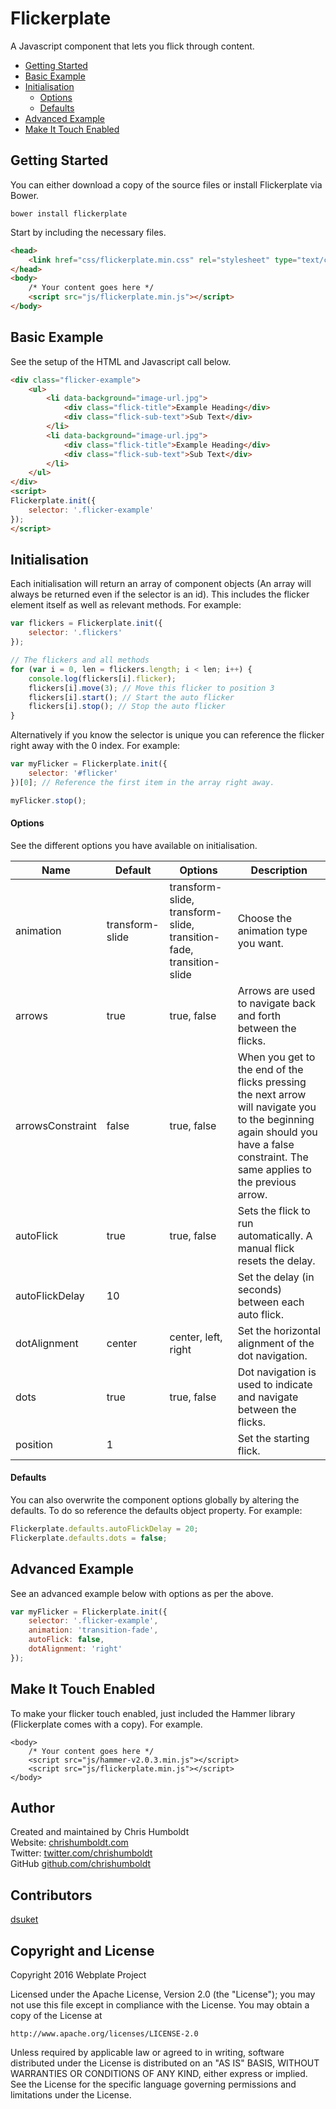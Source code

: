 # Flickerplate
A Javascript component that lets you flick through content.

* [Getting Started](#getting-started)
* [Basic Example](#basic-example)
* [Initialisation](#initialisation)
	* [Options](#options)
	* [Defaults](#defaults)
* [Advanced Example](#advanced-example)
* [Make It Touch Enabled](#make-it-touch-enabled)

## Getting Started
You can either download a copy of the source files or install Flickerplate via Bower.

```
bower install flickerplate
```

Start by including the necessary files.

```html
<head>
	<link href="css/flickerplate.min.css" rel="stylesheet" type="text/css">
</head>
<body>
	/* Your content goes here */
	<script src="js/flickerplate.min.js"></script>
</body>
```

## Basic Example
See the setup of the HTML and Javascript call below.

```html
<div class="flicker-example">
	<ul>
		<li data-background="image-url.jpg">
			<div class="flick-title">Example Heading</div>
			<div class="flick-sub-text">Sub Text</div>
		</li>
		<li data-background="image-url.jpg">
			<div class="flick-title">Example Heading</div>
			<div class="flick-sub-text">Sub Text</div>
		</li>
	</ul>
</div>
<script>
Flickerplate.init({
	selector: '.flicker-example'
});
</script>
```

## Initialisation
Each initialisation will return an array of component objects (An array will always be returned even if the selector is an id). This includes the flicker element itself as well as relevant methods. For example:

```Javascript
var flickers = Flickerplate.init({
	selector: '.flickers'
});

// The flickers and all methods
for (var i = 0, len = flickers.length; i < len; i++) {
	console.log(flickers[i].flicker);
	flickers[i].move(3); // Move this flicker to position 3
	flickers[i].start(); // Start the auto flicker
	flickers[i].stop(); // Stop the auto flicker
}
```

Alternatively if you know the selector is unique you can reference the flicker right away with the 0 index. For example:

```javascript
var myFlicker = Flickerplate.init({
	selector: '#flicker'
})[0]; // Reference the first item in the array right away.

myFlicker.stop();
```

#### Options
See the different options you have available on initialisation.

| Name | Default | Options | Description |
| ---- | ---- | ---- | ---- |
| animation | transform-slide | transform-slide, transform-slide, transition-fade, transition-slide | Choose the animation type you want. |
| arrows | true | true, false | Arrows are used to navigate back and forth between the flicks. |
| arrowsConstraint | false | true, false | When you get to the end of the flicks pressing the next arrow will navigate you to the beginning again should you have a false constraint. The same applies to the previous arrow. |
| autoFlick | true | true, false | Sets the flick to run automatically. A manual flick resets the delay. |
| autoFlickDelay | 10 | | Set the delay (in seconds) between each auto flick. |
| dotAlignment | center | center, left, right | Set the horizontal alignment of the dot navigation. |
| dots | true | true, false | Dot navigation is used to indicate and navigate between the flicks. |
| position | 1 | | Set the starting flick. |

#### Defaults
You can also overwrite the component options globally by altering the defaults. To do so reference the defaults object property. For example:

```javascript
Flickerplate.defaults.autoFlickDelay = 20;
Flickerplate.defaults.dots = false;
```

## Advanced Example
See an advanced example below with options as per the above.

```javascript
var myFlicker = Flickerplate.init({
	selector: '.flicker-example',
	animation: 'transition-fade',
	autoFlick: false,
	dotAlignment: 'right'
});
```

## Make It Touch Enabled
To make your flicker touch enabled, just included the Hammer library (Flickerplate comes with a copy). For example.

```
<body>
	/* Your content goes here */
	<script src="js/hammer-v2.0.3.min.js"></script>
	<script src="js/flickerplate.min.js"></script>
</body>
```

## Author
Created and maintained by Chris Humboldt<br>
Website: <a href="http://chrishumboldt.com/">chrishumboldt.com</a><br>
Twitter: <a href="https://twitter.com/chrishumboldt">twitter.com/chrishumboldt</a><br>
GitHub <a href="https://github.com/chrishumboldt">github.com/chrishumboldt</a><br>

## Contributors
<a href="https://github.com/dsuket">dsuket</a>

## Copyright and License
Copyright 2016 Webplate Project

Licensed under the Apache License, Version 2.0 (the "License");
you may not use this file except in compliance with the License.
You may obtain a copy of the License at

    http://www.apache.org/licenses/LICENSE-2.0

Unless required by applicable law or agreed to in writing, software
distributed under the License is distributed on an "AS IS" BASIS,
WITHOUT WARRANTIES OR CONDITIONS OF ANY KIND, either express or implied.
See the License for the specific language governing permissions and
limitations under the License.
